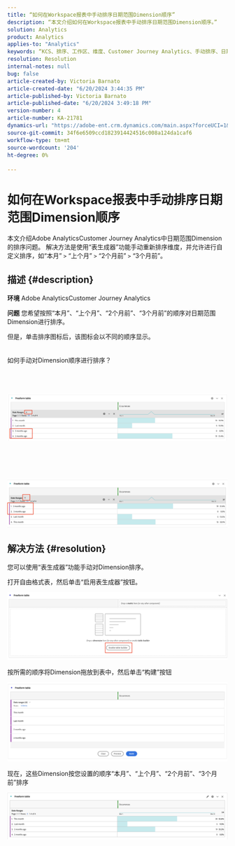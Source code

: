 ```yaml
---
title: “如何在Workspace报表中手动排序日期范围Dimension顺序”
description: “本文介绍如何在Workspace报表中手动排序日期范围Dimension顺序。”
solution: Analytics
product: Analytics
applies-to: "Analytics"
keywords: “KCS、排序、工作区、维度、Customer Journey Analytics、手动排序、日期范围Dimension、报表、Adobe Analytics”
resolution: Resolution
internal-notes: null
bug: false
article-created-by: Victoria Barnato
article-created-date: "6/20/2024 3:44:35 PM"
article-published-by: Victoria Barnato
article-published-date: "6/20/2024 3:49:18 PM"
version-number: 4
article-number: KA-21781
dynamics-url: "https://adobe-ent.crm.dynamics.com/main.aspx?forceUCI=1&pagetype=entityrecord&etn=knowledgearticle&id=d9a93efc-1b2f-ef11-840a-000d3a5a67ba"
source-git-commit: 34f6e6509ccd1823914424516c008a124da1caf6
workflow-type: tm+mt
source-wordcount: '204'
ht-degree: 0%

---
```


# 如何在Workspace报表中手动排序日期范围Dimension顺序


本文介绍Adobe AnalyticsCustomer Journey Analytics中日期范围Dimension的排序问题。 解决方法是使用“表生成器”功能手动重新排序维度，并允许进行自定义排序，如“本月” `>`  “上个月” `>`  “2个月前” `>`  “3个月前”。

## 描述 {#description}


<b>环境</b>
Adobe AnalyticsCustomer Journey Analytics

<b>问题</b>
您希望按照“本月”、“上个月”、“2个月前”、“3个月前”的顺序对日期范围Dimension进行排序。

但是，单击排序图标后，该图标会以不同的顺序显示。
<br><br><br>如何手动对Dimension顺序进行排序？<br><br>
<br> <br><br>![](assets/___daa93efc-1b2f-ef11-840a-000d3a5a67ba___.png)<br><br> <br><br> <br><br>![](assets/___dca93efc-1b2f-ef11-840a-000d3a5a67ba___.png)

## 解决方法 {#resolution}


您可以使用“表生成器”功能手动对Dimension排序。

打开自由格式表，然后单击“启用表生成器”按钮。

![](assets/d4eda136-2fcd-ed11-b597-6045bd006793.png)

按所需的顺序将Dimension拖放到表中，然后单击“构建”按钮

![](assets/69497031-30cd-ed11-b597-6045bd006793.png)

现在，这些Dimension按您设置的顺序“本月”、“上个月”、“2个月前”、“3个月前”排序

![](assets/efb1744a-30cd-ed11-b597-6045bd006793.png)
